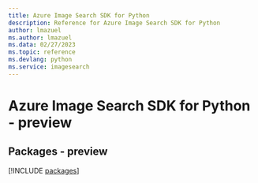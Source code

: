 ```yaml
---
title: Azure Image Search SDK for Python
description: Reference for Azure Image Search SDK for Python
author: lmazuel
ms.author: lmazuel
ms.data: 02/27/2023
ms.topic: reference
ms.devlang: python
ms.service: imagesearch
---
```

# Azure Image Search SDK for Python - preview
## Packages - preview
[!INCLUDE [packages](image-search-index.md)]